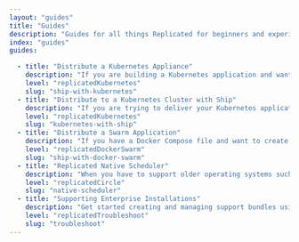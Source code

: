 ```yaml
---
layout: "guides"
title: "Guides"
description: "Guides for all things Replicated for beginners and experienced users alike."
index: "guides"
guides:

  - title: "Distribute a Kubernetes Appliance"
    description: "If you are building a Kubernetes application and want to keep the same deployments, but your customers don't have a cluster, start here."
    level: "replicatedKubernetes"
    slug: "ship-with-kubernetes"
  - title: "Distribute to a Kubernetes Cluster with Ship"
    description: "If you are trying to deliver your Kubernetes application to a customer's existing Kubernetes cluster, start here with Replicated Ship."
    level: "replicatedKubernetes"
    slug: "kubernetes-with-ship"
  - title: "Distribute a Swarm Application"
    description: "If you have a Docker Compose file and want to create a scalable, enterprise-installable appliance experience, this is the place to start."
    level: "replicatedDockerSwarm"
    slug: "ship-with-docker-swarm"    
  - title: "Replicated Native Scheduler"
    description: "When you have to support older operating systems such as RHEL 6 and CentOS 6, the Replicated Native Scheduler is a good choice."
    level: "replicatedCircle"
    slug: "native-scheduler"
  - title: "Supporting Enterprise Installations"
    description: "Get started creating and managing support bundles using Replicated Troubleshoot."
    level: "replicatedTroubleshoot"
    slug: "troubleshoot"
---
```

